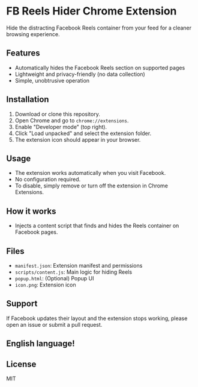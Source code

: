 # FB Reels Hider Chrome Extension

Hide the distracting Facebook Reels container from your feed for a cleaner browsing experience.

## Features
- Automatically hides the Facebook Reels section on supported pages
- Lightweight and privacy-friendly (no data collection)
- Simple, unobtrusive operation

## Installation
1. Download or clone this repository.
2. Open Chrome and go to `chrome://extensions`.
3. Enable "Developer mode" (top right).
4. Click "Load unpacked" and select the extension folder.
5. The extension icon should appear in your browser.

## Usage
- The extension works automatically when you visit Facebook.
- No configuration required.
- To disable, simply remove or turn off the extension in Chrome Extensions.

## How it works
- Injects a content script that finds and hides the Reels container on Facebook pages.

## Files
- `manifest.json`: Extension manifest and permissions
- `scripts/content.js`: Main logic for hiding Reels
- `popup.html`: (Optional) Popup UI
- `icon.png`: Extension icon

## Support
If Facebook updates their layout and the extension stops working, please open an issue or submit a pull request.
## English language!

## License
MIT